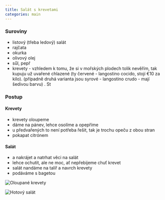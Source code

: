 ```yaml
---
title: Salát s krevetami
categories: main
---
```


### Suroviny
- listový (třeba ledový) salát
- rajčata
- okurka
- olivový olej
- sůl, pepř
- krevety - vzhledem k tomu, že si v mořských plodech tolik nevěřím, tak kupuju už uvařené chlazené (ty červené - langostino cocido, stojí €10 za kilo). (případně druhá varianta jsou syrové - langostino crudo - mají šedivou barvu) . St

### Postup

#### Krevety
- krevety oloupeme
- dáme na pánev, lehce osolíme a opepříme
- u předvařených to není potřeba řešit, tak je trochu opeču z obou stran
- pokapat citrónem

#### Salát
- a nakrájet a natrhat věci na salát
- lehce ochutit, ale ne moc, ať nepřebijeme chuť krevet
- salát nandáme na talíř a navrch krevety
- podáváme s bagetou

![Oloupané krevety](/fotky/salat-s-krevetami-1.jpg)

![Hotový salát](/fotky/salat-s-krevetami-2.jpg)
